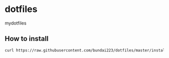 dotfiles
========
mydotfiles
  
## How to install
```sh
curl https://raw.githubusercontent.com/bundai223/dotfiles/master/install | bash -s
```
